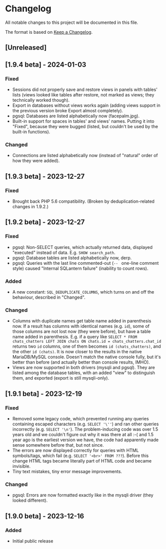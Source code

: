 # Changelog

All notable changes to this project will be documented in this file.

The format is based on [Keep a Changelog](https://keepachangelog.com/en/1.0.0/).

## [Unreleased]

## [1.9.4 beta] - 2024-01-03

### Fixed
- Sessions did not properly save and restore views in panels with tables' lists (views looked like tables after restore, not marked as views; they technically worked though).
- Export in databases without views works again (adding views support in the previous version broke Export almost completely).
- pgsql: Databases are listed alphabetically now (facepalm.jpg).
- Built-in support for spaces in tables' and views' names. Putting it into "Fixed", because they were bugged (listed, but couldn't be used by the built-in functions).

### Changed
- Connections are listed alphabetically now (instead of "natural" order of how they were added).

## [1.9.3 beta] - 2023-12-27

### Fixed
- Brought back PHP 5.6 compatibility. (Broken by deduplication-related changes in 1.9.2.)

## [1.9.2 beta] - 2023-12-27

### Fixed
- pgsql: Non-SELECT queries, which actually returned data, displayed "executed" instead of data. E.g. `SHOW search_path`.
- pgsql: Database tables are listed alphabetically now, derp.
- pgsql: Queries with the last line commented-out (`-- ` one-line comment style) caused "Internal SQLantern failure" (inability to count rows).

### Added
- A new constant: `SQL_DEDUPLICATE_COLUMNS`, which turns on and off the behaviour, described in "Changed".

### Changed
- Columns with duplicate names get table name added in parenthesis now. If a result has columns with identical names (e.g. `id`), some of those columns are not lost now (they were before), but have a table name added in parenthesis. E.g. if a query like `SELECT * FROM chats_chatters LEFT JOIN chats ON chats.id = chats_chatters.chat_id` returns two `id` columns, one of them becomes `id (chats_chatters)`, and the other `id (chats)`. It is now closer to the results in the native MariaDB/MySQL console. Doesn't match the native console fully, but it's better than before (and actually better than console results, IMHO).
- Views are now supported in both drivers (mysqli and pgsql). They are listed among the database tables, with an added "view" to distinguish them, and exported (export is still mysqli-only).

## [1.9.1 beta] - 2023-12-19

### Fixed
- Removed some legacy code, which prevented running any queries containing escaped characters (e.g. `SELECT '\''`) and ran other queries incorrectly (e.g. `SELECT '\n'`). The problem-inducing code was over 1.5 years old and we couldn't figure out why it was there at all :-( and 1.5 year ago is the earliest version we have, the code had apparently made sense somewhere before that, but not since.
- The errors are now displayed correctly for queries with HTML symbols/tags, which fail (e.g. `SELECT '<br>' FROM ???`). Before this change HTML tags became literally part of HTML code and became invisible.
- Tiny text mistakes, tiny error message improvements.

### Changed
- pgsql: Errors are now formatted exactly like in the mysqli driver (they looked different).

## [1.9.0 beta] - 2023-12-16

### Added
- Initial public release
